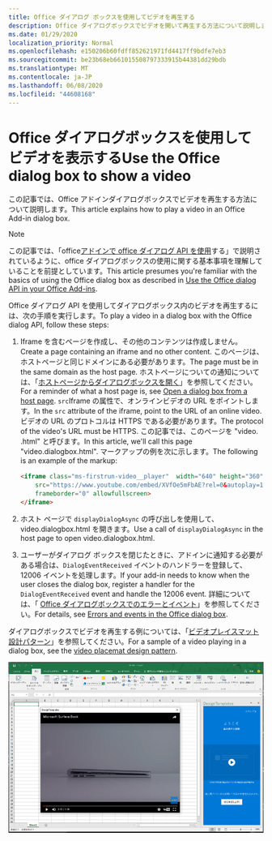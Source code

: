 ```yaml
---
title: Office ダイアログ ボックスを使用してビデオを再生する
description: Office ダイアログボックスでビデオを開いて再生する方法について説明します。
ms.date: 01/29/2020
localization_priority: Normal
ms.openlocfilehash: e150206b60fdff852621971fd4417ff9bdfe7eb3
ms.sourcegitcommit: be23b68eb661015508797333915b44381dd29bdb
ms.translationtype: MT
ms.contentlocale: ja-JP
ms.lasthandoff: 06/08/2020
ms.locfileid: "44608168"
---
```

# <a name="use-the-office-dialog-box-to-show-a-video"></a><span data-ttu-id="68378-103">Office ダイアログボックスを使用してビデオを表示する</span><span class="sxs-lookup"><span data-stu-id="68378-103">Use the Office dialog box to show a video</span></span>

<span data-ttu-id="68378-104">この記事では、Office アドインダイアログボックスでビデオを再生する方法について説明します。</span><span class="sxs-lookup"><span data-stu-id="68378-104">This article explains how to play a video in an Office Add-in dialog box.</span></span>

> [!NOTE]
> <span data-ttu-id="68378-105">この記事では、「office[アドインで office ダイアログ API を使用](dialog-api-in-office-add-ins.md)する」で説明されているように、office ダイアログボックスの使用に関する基本事項を理解していることを前提としています。</span><span class="sxs-lookup"><span data-stu-id="68378-105">This article presumes you're familiar with the basics of using the Office dialog box as described in [Use the Office dialog API in your Office Add-ins](dialog-api-in-office-add-ins.md).</span></span>

<span data-ttu-id="68378-106">Office ダイアログ API を使用してダイアログボックス内のビデオを再生するには、次の手順を実行します。</span><span class="sxs-lookup"><span data-stu-id="68378-106">To play a video in a dialog box with the Office dialog API, follow these steps:</span></span>

1. <span data-ttu-id="68378-107">Iframe を含むページを作成し、その他のコンテンツは作成しません。</span><span class="sxs-lookup"><span data-stu-id="68378-107">Create a page containing an iframe and no other content.</span></span> <span data-ttu-id="68378-108">このページは、ホストページと同じドメインにある必要があります。</span><span class="sxs-lookup"><span data-stu-id="68378-108">The page must be in the same domain as the host page.</span></span> <span data-ttu-id="68378-109">ホストページについての通知については、「[ホストページからダイアログボックスを開く](dialog-api-in-office-add-ins.md#open-a-dialog-box-from-a-host-page)」を参照してください。</span><span class="sxs-lookup"><span data-stu-id="68378-109">For a reminder of what a host page is, see [Open a dialog box from a host page](dialog-api-in-office-add-ins.md#open-a-dialog-box-from-a-host-page).</span></span> <span data-ttu-id="68378-110">`src`Iframe の属性で、オンラインビデオの URL をポイントします。</span><span class="sxs-lookup"><span data-stu-id="68378-110">In the `src` attribute of the iframe, point to the URL of an online video.</span></span> <span data-ttu-id="68378-111">ビデオの URL のプロトコルは HTTPS である必要があります。</span><span class="sxs-lookup"><span data-stu-id="68378-111">The protocol of the video's URL must be HTTPS.</span></span> <span data-ttu-id="68378-112">この記事では、このページを "video. .html" と呼びます。</span><span class="sxs-lookup"><span data-stu-id="68378-112">In this article, we'll call this page "video.dialogbox.html".</span></span> <span data-ttu-id="68378-113">マークアップの例を次に示します。</span><span class="sxs-lookup"><span data-stu-id="68378-113">The following is an example of the markup:</span></span>

    ```HTML
    <iframe class="ms-firstrun-video__player"  width="640" height="360"
        src="https://www.youtube.com/embed/XVfOe5mFbAE?rel=0&autoplay=1"
        frameborder="0" allowfullscreen>
    </iframe>
    ```

2. <span data-ttu-id="68378-114">ホスト ページで `displayDialogAsync` の呼び出しを使用して、video.dialogbox.html を開きます。</span><span class="sxs-lookup"><span data-stu-id="68378-114">Use a call of `displayDialogAsync` in the host page to open video.dialogbox.html.</span></span>
3. <span data-ttu-id="68378-115">ユーザーがダイアログ ボックスを閉じたときに、アドインに通知する必要がある場合は、`DialogEventReceived` イベントのハンドラーを登録して、12006 イベントを処理します。</span><span class="sxs-lookup"><span data-stu-id="68378-115">If your add-in needs to know when the user closes the dialog box, register a handler for the `DialogEventReceived` event and handle the 12006 event.</span></span> <span data-ttu-id="68378-116">詳細については、「 [Office ダイアログボックスでのエラーとイベント](dialog-handle-errors-events.md)」を参照してください。</span><span class="sxs-lookup"><span data-stu-id="68378-116">For details, see [Errors and events in the Office dialog box](dialog-handle-errors-events.md).</span></span>

<span data-ttu-id="68378-117">ダイアログボックスでビデオを再生する例については、「[ビデオプレイスマット設計パターン](../design/first-run-experience-patterns.md#video-placemat)」を参照してください。</span><span class="sxs-lookup"><span data-stu-id="68378-117">For a sample of a video playing in a dialog box, see the [video placemat design pattern](../design/first-run-experience-patterns.md#video-placemat).</span></span>

![アドインダイアログボックスで再生されるビデオのスクリーンショット](../images/video-placemats-dialog-open.png)
